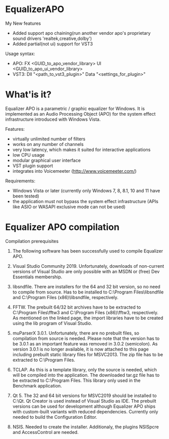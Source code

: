 # EqualizerAPO

My New features
- Added support apo chaining(run another vendor apo's proprietary sound drivers 'realtek,creative,dolby')
- Added partial(not ui) support for VST3

Usage syntax:
- APO: FX <GUID_to_apo_vendor_library> UI <GUID_to_apo_ui_vendor_library>
- VST3: Dll "<path_to_vst3_plugin>" Data "<settings_for_plugin>"

# What'is it?
Equalizer APO is a parametric / graphic equalizer for Windows. It is implemented
as an Audio Processing Object (APO) for the system effect infrastructure
introduced with Windows Vista.

Features:
- virtually unlimited number of filters
- works on any number of channels
- very low latency, which makes it suited for interactive applications
- low CPU usage
- modular graphical user interface
- VST plugin support
- integrates into Voicemeeter (http://www.voicemeeter.com/)

Requirements:
- Windows Vista or later (currently only Windows 7, 8, 8.1, 10 and 11 have been tested)
- the application must not bypass the system effect infrastructure
(APIs like ASIO or WASAPI exclusive mode can not be used)

# Equalizer APO compilation 
Compilation prerequisites
1. The following software has been successfully used to compile Equalizer APO.

2. Visual Studio Community 2019. Unfortunately, downloads of non-current versions of Visual Studio are only possible with an MSDN or (free) Dev Essentials membership.

3. libsndfile. There are installers for the 64 and 32 bit version, so no need to compile from source. Has to be installed to C:\Program Files\libsndfile and C:\Program Files (x86)\libsndfile, respectively.

4. FFTW. The prebuilt 64/32 bit archives have to be extracted to C:\Program Files\fftw3 and C:\Program Files (x86)\fftw3, respectively. As mentioned on the linked page, the import libraries have to be created using the lib program of Visual Studio.

5. muParserX 3.0.1. Unfortunately, there are no prebuilt files, so compilation from source is needed. Please note that the version has to be 3.0.1 as an important feature was removed in 3.0.2 (semicolon). As version 3.0.1 is no longer available, it is now attached to this page including prebuilt static library files for MSVC2013. The zip file has to be extracted to C:\Program Files.

6. TCLAP. As this is a template library, only the source is needed, which will be compiled into the application. The downloaded tar.gz file has to be extracted to C:\Program Files. This library only used in the Benchmark application.

7. Qt 5. The 32 and 64 bit versions for MSVC2019 should be installed to C:\Qt. Qt Creator is used instead of Visual Studio as IDE. The prebuilt versions can be used for development although Equalizer APO ships with custom-built variants with reduced dependencies. Currently only needed to build the Configuration Editor.

8. NSIS. Needed to create the installer. Additionaly, the plugins NSISpcre and AccessControl are needed.
